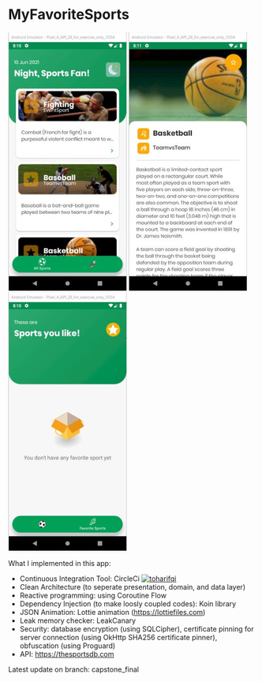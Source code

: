 # MyFavoriteSports

![Home Screen](screenshot/home.jpg "Home")
![Detail Screen](screenshot/detail.jpg "Sport Detail")
![Favorite Screen](screenshot/favoriteempty.jpg "Favorite Screen")

What I implemented in this app:
- Continuous Integration Tool: CircleCi 
[![toharifqi](https://circleci.com/gh/toharifqi/MyFavoriteSports.svg?style=svg)](https://circleci.com/gh/toharifqi/MyFavoriteSports)
- Clean Architecture (to seperate presentation, domain, and data layer)
- Reactive programming: using Coroutine Flow
- Dependency Injection (to make loosly coupled codes): Koin library
- JSON Animation: Lottie animation (https://lottiefiles.com)
- Leak memory checker: LeakCanary
- Security: database encryption (using SQLCipher), certificate pinning for server connection (using OkHttp SHA256 certificate pinner), obfuscation (using Proguard)
- API: https://thesportsdb.com

Latest update on branch: capstone_final

